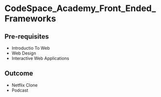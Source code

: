 # CodeSpace_Academy_Front_Ended_Frameworks

## Pre-requisites 
* Introductio To Web
* Web Design
* Interactive Web Applications

## Outcome
* Netflix Clone
* Podcast
